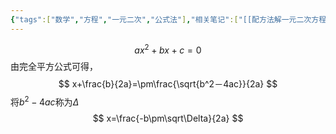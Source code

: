 ```yaml
---
{"tags":["数学","方程","一元二次","公式法"],"相关笔记":["[[配方法解一元二次方程]]"],"dg-publish":true,"permalink":"///","dgPassFrontmatter":true}
---
```


$$
ax^2+bx+c=0
$$
由完全平方公式可得，
$$
x+\frac{b}{2a}=\pm\frac{\sqrt{b^2－4ac}}{2a}
$$
将$b^2-4ac$称为$\Delta$
$$
x=\frac{-b\pm\sqrt\Delta}{2a}
$$
